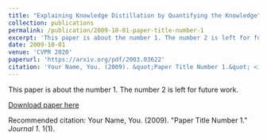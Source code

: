 ```yaml
---
title: "Explaining Knowledge Distillation by Quantifying the Knowledge"
collection: publications
permalink: /publication/2009-10-01-paper-title-number-1
excerpt: 'This paper is about the number 1. The number 2 is left for future work.'
date: 2009-10-01
venue: 'CVPR 2020'
paperurl: 'https://arxiv.org/pdf/2003.03622'
citation: 'Your Name, You. (2009). &quot;Paper Title Number 1.&quot; <i>Journal 1</i>. 1(1).'
---
```

This paper is about the number 1. The number 2 is left for future work.

[Download paper here](https://arxiv.org/pdf/2003.03622)

Recommended citation: Your Name, You. (2009). "Paper Title Number 1." <i>Journal 1</i>. 1(1).
